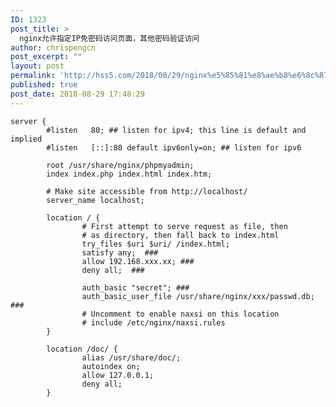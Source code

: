 ```yaml
---
ID: 1323
post_title: >
  nginx允许指定IP免密码访问页面，其他密码验证访问
author: chrispengcn
post_excerpt: ""
layout: post
permalink: 'http://hss5.com/2018/08/29/nginx%e5%85%81%e8%ae%b8%e6%8c%87%e5%ae%9aip%e5%85%8d%e5%af%86%e7%a0%81%e8%ae%bf%e9%97%ae%e9%a1%b5%e9%9d%a2%ef%bc%8c%e5%85%b6%e4%bb%96%e5%af%86%e7%a0%81%e9%aa%8c%e8%af%81%e8%ae%bf%e9%97%ae/'
published: true
post_date: 2018-08-29 17:48:29
---
```

<pre class="prettyprint"><code class="hljs axapta has-numbering"><span class="hljs-keyword">server</span> {
        <span class="hljs-preprocessor">#listen   80; ## listen for ipv4; this line is default and implied</span>
        <span class="hljs-preprocessor">#listen   [::]:80 default ipv6only=on; ## listen for ipv6</span>

        root /usr/share/nginx/phpmyadmin;
        <span class="hljs-keyword">index</span> <span class="hljs-keyword">index</span>.php <span class="hljs-keyword">index</span>.html <span class="hljs-keyword">index</span>.htm;

        <span class="hljs-preprocessor"># Make site accessible from http://localhost/</span>
        server_name localhost;

        location / {
                <span class="hljs-preprocessor"># First attempt to serve request as file, then</span>
                <span class="hljs-preprocessor"># as directory, then fall back to index.html</span>
                try_files $uri $uri/ /<span class="hljs-keyword">index</span>.html;
                satisfy any;  <span class="hljs-preprocessor">###</span>
                allow <span class="hljs-number">192.168</span>.xxx.xx; <span class="hljs-preprocessor">###</span>
                deny all;  <span class="hljs-preprocessor">###</span>

                auth_basic <span class="hljs-string">"secret"</span>; <span class="hljs-preprocessor">###</span>
                auth_basic_user_file /usr/share/nginx/xxx/passwd.db; <span class="hljs-preprocessor">###</span>
                <span class="hljs-preprocessor"># Uncomment to enable naxsi on this location</span>
                <span class="hljs-preprocessor"># include /etc/nginx/naxsi.rules</span>
        }

        location /doc/ {
                alias /usr/share/doc/;
                autoindex on;
                allow <span class="hljs-number">127.0</span><span class="hljs-number">.0</span><span class="hljs-number">.1</span>;
                deny all;
        }


</code></pre>